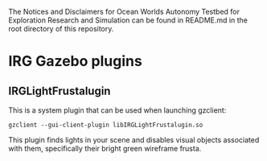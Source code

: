 The Notices and Disclaimers for Ocean Worlds Autonomy Testbed for Exploration
Research and Simulation can be found in README.md in the root directory of
this repository.

IRG Gazebo plugins
==================================
IRGLightFrustalugin
-------------------

This is a system plugin that can be used when launching gzclient:

```
gzclient --gui-client-plugin libIRGLightFrustalugin.so
```

This plugin finds lights in your scene and disables visual objects associated
with them, specifically their bright green wireframe frusta.

